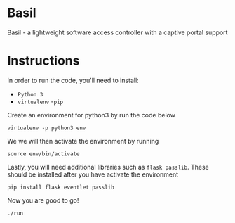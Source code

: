 # Basil
Basil - a lightweight software access controller with a captive portal support

# Instructions

In order to run the code, you'll need to install:
- ```Python 3```
- ```virtualenv```
-```pip```

Create an environment for python3 by run the code below

``` virtualenv -p python3 env  ```



We we will then activate the environment by running

```source env/bin/activate```

Lastly, you will need additional libraries such as ```flask passlib```. These should be installed after you have activate the environment

``` pip install flask eventlet passlib ```


Now you are good to go!

``` ./run ```